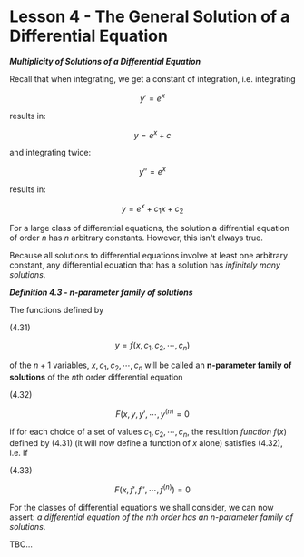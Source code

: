 # Lesson 4 - The General Solution of a Differential Equation

***Multiplicity of Solutions of a Differential Equation***

Recall that when integrating, we get a constant of integration, i.e. integrating

$$ y' = e^x $$

results in:

$$ y = e^x + c $$

and integrating twice:

$$ y'' = e^x $$

results in: 

$$ y = e^x + c_1x + c_2 $$

For a large class of differential equations, the solution a diffrential equation of order $n$ has $n$ arbitrary constants. However, this isn't always true.

Because all solutions to differential equations involve at least one arbitrary constant, any differential equation that has a solution has *infinitely many solutions*.

***Definition 4.3 - n-parameter family of solutions***

The functions defined by 

(4.31)

$$ y = f(x,c_1,c_2,\cdots,c_n) $$

of the $n + 1$ variables, $x, c_1, c_2, \cdots, c_n$ will be called an **n-parameter family of solutions** of the $n$th order differential equation

(4.32)

$$ F(x,y,y',\cdots,y^{(n)} = 0 $$ 

if for each choice of a set of values $c_1, c_2, \cdots, c_n$, the resultion *function* $f(x)$ defined by (4.31) (it will now define a function of $x$ alone) satisfies (4.32), i.e. if

(4.33)

$$ F(x,f',f'',\cdots,f^{(n)}) = 0 $$

For the classes of differential equations we shall consider, we can now assert: *a differential equation of the *n*th order has an *n*-parameter family of solutions*.

TBC...
